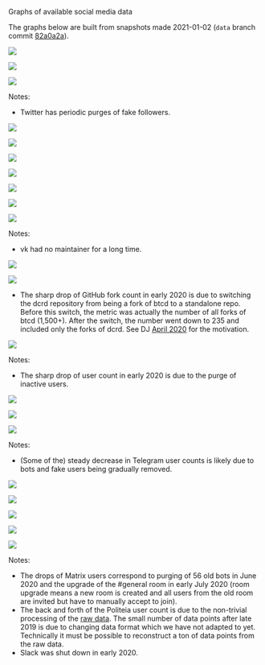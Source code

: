 Graphs of available social media data

The graphs below are built from snapshots made 2021-01-02 (`data` branch commit [82a0a2a](https://github.com/xaur/social-media-data/commit/82a0a2a0ea1bf5643a10dd8cd9e23c522d1f3625)).

![](twitter-decredproject.png)

![](twitter-regional.png)

![](twitter-other.png)

Notes:

- Twitter has periodic purges of fake followers.

![](facebook.png)



![](youtube-decredchannel.png)

![](youtube.png)

![](instagram.png)

![](linkedin-decredproject.png)

![](linkedin.png)

![](vk.png)

Notes:

- vk had no maintainer for a long time.

![](github-nodes.png)

![](github-wallets.png)

- The sharp drop of GitHub fork count in early 2020 is due to switching the dcrd repository from being a fork of btcd to a standalone repo. Before this switch, the metric was actually the number of all forks of btcd (1,500+). After the switch, the number went down to 235 and included only the forks of dcrd. See DJ [April 2020](https://xaur.github.io/decred-news/journal/202004.html#development) for the motivation.

![](discord.png)

Notes:

- The sharp drop of user count in early 2020 is due to the purge of inactive users.

![](telegram-Decred.png)

![](telegram-regional.png)

![](telegram-specialized.png)

Notes:

- (Some of the) steady decrease in Telegram user counts is likely due to bots and fake users being gradually removed.



![](matrix.png)

![](medium-decred.png)

![](medium.png)

![](reddit.png)

![](slack.png)

Notes:

- The drops of Matrix users correspond to purging of 56 old bots in June 2020 and the upgrade of the #general room in early July 2020 (room upgrade means a new room is created and all users from the old room are invited but have to manually accept to join).
- The back and forth of the Politeia user count is due to the non-trivial processing of the [raw data](https://github.com/decred-proposals/mainnet). The small number of data points after late 2019 is due to changing data format which we have not adapted to yet. Technically it must be possible to reconstruct a ton of data points from the raw data.
- Slack was shut down in early 2020.


